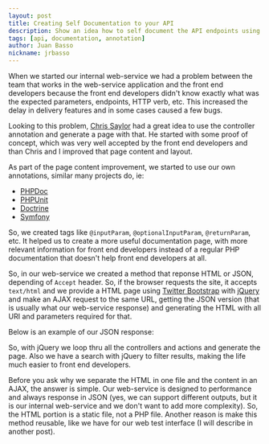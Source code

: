 ```yaml
---
layout: post
title: Creating Self Documentation to your API
description: Show an idea how to self document the API endpoints using code
tags: [api, documentation, annotation]
author: Juan Basso
nickname: jrbasso
---
```


When we started our internal web-service we had a problem between the team that works in
the web-service application and the front end developers because the front end
developers didn't know exactly what was the expected parameters, endpoints, HTTP verb,
etc. This increased the delay in delivery features and in some cases caused a few bugs.

Looking to this problem, [Chris Saylor](https://github.com/cjsaylor) had a great
idea to use the controller annotation and generate a page with that. He started with
some proof of concept, which was very well accepted by the front end developers and than
Chris and I improved that page content and layout.

As part of the page content improvement, we started to use our own annotations, similar
many projects do, ie:
- [PHPDoc](http://www.phpdoc.org/docs/latest/for-users/list-of-tags.html)
- [PHPUnit](http://www.phpunit.de/manual/current/en/appendixes.annotations.html)
- [Doctrine](http://doctrine-orm.readthedocs.org/en/latest/reference/annotations-reference.html)
- [Symfony](http://symfony.com/doc/current/bundles/SensioFrameworkExtraBundle/index.html#annotations-for-controllers)

So, we created tags like `@inputParam`, `@optionalInputParam`, `@returnParam`, etc. It helped
us to create a more useful documentation page, with more relevant information for front end
developers instead of a regular PHP documentation that doesn't help front end developers at all.

So, in our web-service we created a method that reponse HTML or JSON, depending of
`Accept` header. So, if the browser requests the site, it accepts `text/html` and we provide a
HTML page using [Twitter Bootstrap](http://twitter.github.com/bootstrap/) with
[jQuery](http://jquery.com) and make an AJAX request to the same URL, getting the JSON version
(that is usually what our web-service response) and generating the HTML with all URI and
parameters required for that.

Below is an example of our JSON response:
<script type="text/javascript" src="https://gist.github.com/3266700.js"> </script>

So, with jQuery we loop thru all the controllers and actions and generate the page. Also we
have a search with jQuery to filter results, making the life much easier to front end
developers.

Before you ask why we separate the HTML in one file and the content in an AJAX, the answer is
simple. Our web-service is designed to performance and always response in JSON (yes, we can
support different outputs, but it is our internal web-service and we don't want to add more
complexity). So, the HTML portion is a static file, not a PHP file. Another reason is make
this method reusable, like we have for our web test interface (I will describe in another
post).
